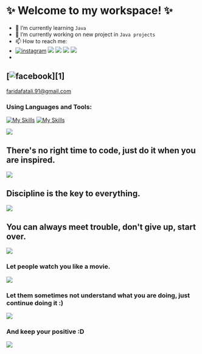 # **✨ Welcome to my workspace! ✨**


- 🌱 I’m currently learning `Java`
- 🔭 I’m currently working on new project in `Java projects`
- 📫 How to reach me:
- [![instagram](https://github.com/dmhendricks/signature-social-icons/blob/master/icons/round-flat-filled/45px/instagram.png?raw=true)](https://www.instagram.com/farida.fatali) ![](https://raw.githubusercontent.com/dmhendricks/signature-social-icons/master/icons/round-flat-filled/45px/linkedin.png?https://www.linkedin.com/in/farida-fatali-7790a723b/) ![](https://github.com/dmhendricks/signature-social-icons/blob/master/icons/round-flat-filled/45px/twitter.png?raw=true?https://twitter.com/Farida_Fatali) ![](https://github.com/dmhendricks/signature-social-icons/blob/master/icons/round-flat-filled/45px/medium.png?raw=true?https://faridafatali.medium.com) ![](https://github.com/dmhendricks/signature-social-icons/blob/master/icons/round-flat-filled/45px/mail.png?raw=true?faridafatali.91@gmail.com)
- 
[![facebook](https://github.com/shikhar1020jais1/Git-Social/blob/master/Icons/Facebook.png (Facebook))][1]
- 

faridafatali.91@gmail.com
  
### **Using Languages and Tools:**
[![My Skills](https://skillicons.dev/icons?i=java,py)](https://skillicons.dev)
[![My Skills](https://skillicons.dev/icons?i=discord,eclipse,github,idea,visualstudio)](https://skillicons.dev)


![](https://raw.githubusercontent.com/mayankchaudhary26/Cool-Readme-ideas/master/data/octocat/spidertocat.png)

##
## **There's no right time to code, just do it when you are inspired.**

![](https://raw.githubusercontent.com/mayankchaudhary26/Cool-Readme-ideas/master/data/lofi.gif)

##
## **Discipline is the key to everything.**

![](https://raw.githubusercontent.com/mayankchaudhary26/Cool-Readme-ideas/master/data/phone-on.gif)

##
## **You can always meet trouble, don't give up, start over.**

![](https://raw.githubusercontent.com/saadeghi/saadeghi/master/dino.gif)

###
### **Let people watch you like a movie.**

![](https://raw.githubusercontent.com/TotallyNotChase/glitch-this/master/example/glitched2.gif)

###
### **Let them sometimes not understand what you are doing, just continue doing it :)**

![](https://raw.githubusercontent.com/jglovier/gifs/gh-pages/amazed/hepburn-sunglasses-off.gif)

###
### **And keep your positive :D**

![](https://raw.githubusercontent.com/jglovier/gifs/gh-pages/fail/cat-fail.gif)





<!--
**FaridaFatali/FaridaFatali** is a ✨ _special_ ✨ repository because its `README.md` (this file) appears on your GitHub profile.

Here are some ideas to get you started:

- 🔭 I’m currently working on ...
- 🌱 I’m currently learning ...
- 👯 I’m looking to collaborate on ...
- 🤔 I’m looking for help with ...
- 💬 Ask me about ...
- 📫 How to reach me: ...
- 😄 Pronouns: ...
- ⚡ Fun fact: ...
-->
